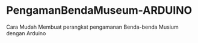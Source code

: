 # PengamanBendaMuseum-ARDUINO
Cara Mudah Membuat perangkat pengamanan Benda-benda Musium dengan Arduino
